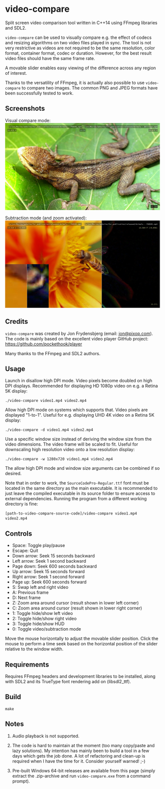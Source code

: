 video-compare
=============

Split screen video comparison tool written in C++14 using FFmpeg libraries and SDL2. 

`video-compare` can be used to visually compare e.g. the effect of codecs and resizing algorithms on
two video files played in sync. The tool is not very restrictive as videos are not required to be the
same resolution, color format, container format, codec or duration. However, for the best result video
files should have the same frame rate.

A movable slider enables easy viewing of the difference across any region of interest.

Thanks to the versatility of FFmpeg, it is actually also possible to use `video-compare` to compare
two images. The common PNG and JPEG formats have been successfully tested to work.

Screenshots
-----------

Visual compare mode:
![Visual compare mode](screenshot_1.jpg?raw=true)

Subtraction mode (and zoom activated):
![Subtraction mode"](screenshot_2.jpg?raw=true)

Credits
-------

`video-compare` was created by Jon Frydensbjerg (email: jon@pixop.com). The code is mainly based on
the excellent video player GitHub project: https://github.com/pockethook/player

Many thanks to the FFmpeg and SDL2 authors.

Usage
-----

Launch in disallow high DPI mode. Video pixels become doubled on high DPI displays. Recommended
for displaying HD 1080p video on e.g. a Retina 5K display:

    ./video-compare video1.mp4 video2.mp4

Allow high DPI mode on systems which supports that. Video pixels are displayed "1-to-1". Useful
for e.g. displaying UHD 4K video on a Retina 5K display:

    ./video-compare -d video1.mp4 video2.mp4

Use a specific window size instead of deriving the window size from the video dimensions. The video 
frame will be scaled to fit. Useful for downscaling high resolution video onto a low resolution 
display:

    ./video-compare -w 1280x720 video1.mp4 video2.mp4

The allow high DPI mode and window size arguments can be combined if so desired.

Note that in order to work, the `SourceCodePro-Regular.ttf` font must be located in the same directory 
as the main executable. It is recommended to just leave the compiled executable in its source folder to 
ensure access to external dependencies. Running the program from a different working directory is fine:

    [path-to-video-compare-source-code]/video-compare video1.mp4 video2.mp4
    
Controls
--------

* Space: Toggle play/pause
* Escape: Quit
* Down arrow: Seek 15 seconds backward
* Left arrow: Seek 1 second backward
* Page down: Seek 600 seconds backward
* Up arrow: Seek 15 seconds forward
* Right arrow: Seek 1 second forward
* Page up: Seek 600 seconds forward
* S: Swap left and right video
* A: Previous frame
* D: Next frame
* Z: Zoom area around cursor (result shown in lower left corner)
* C: Zoom area around cursor (result shown in lower right corner)
* 1: Toggle hide/show left video
* 2: Toggle hide/show right video
* 3: Toggle hide/show HUD
* 0: Toggle video/subtraction mode

Move the mouse horizontally to adjust the movable slider position. Click the mouse to perform a time
seek based on the horizontal position of the slider relative to the window width.

Requirements
------------

Requires FFmpeg headers and development libraries to be installed, along with SDL2
and its TrueType font rendering add on (libsdl2_ttf).

Build
-----

    make

Notes
-----

1. Audio playback is not supported.

2. The code is hard to maintain at the moment (too many copy/paste and lazy solutions).
My intention has mainly been to build a tool in a few days which gets the job done. 
A lot of refactoring and clean-up is required when I have the time for it. Consider
yourself warned! ;-)

3. Pre-built Windows 64-bit releases are available from this page (simply extract the 
.zip-archive and run `video-compare.exe` from a command prompt).
